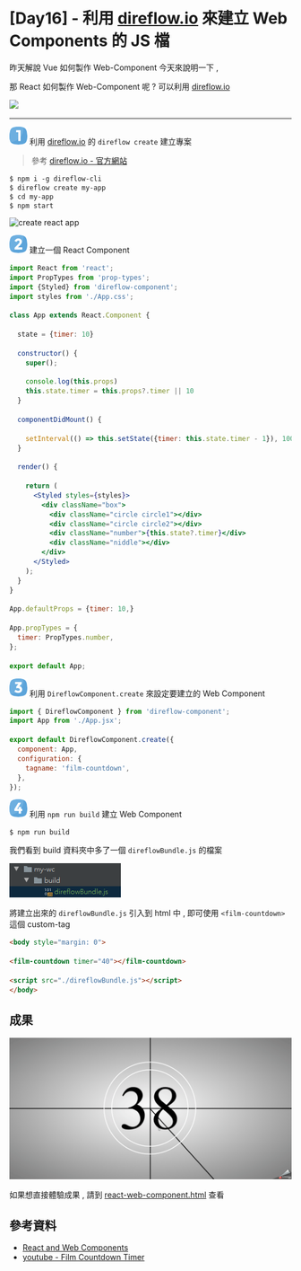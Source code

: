 # [Day16] - 利用 [direflow.io](https://github.com/Silind-Software/direflow) 來建立 Web Components 的 JS 檔

昨天解說 Vue 如何製作 Web-Component 今天來說明一下 , 

那 React 如何製作 Web-Component 呢 ? 可以利用 [direflow.io](https://github.com/Silind-Software/direflow)

![](https://camo.githubusercontent.com/5c2cbc9bda1c32e225f6487093d5b923e67663d62d0892508439cb3580f18d44/68747470733a2f2f73696c696e642d73332e73332e65752d776573742d322e616d617a6f6e6177732e636f6d2f64697265666c6f772f64697265666c6f772d636f6d706f6e656e742d6e65772d626173652e706e67)

----

![one](https://raw.githubusercontent.com/andrew781026/ithome_ironman_2021/master/day-06/number-icon/one.png) 利用 [direflow.io](https://github.com/Silind-Software/direflow) 的 `direflow create` 建立專案 

> 參考 [direflow.io - 官方網站](https://direflow.io/get-started)

```shell script
$ npm i -g direflow-cli
$ direflow create my-app
$ cd my-app
$ npm start
```

![create react app](https://miro.medium.com/max/700/1*BarMohttHm6rUB4NiiTsVg.gif)

![two](https://raw.githubusercontent.com/andrew781026/ithome_ironman_2021/master/day-06/number-icon/two.png) 建立一個 React Component 


```jsx
import React from 'react';
import PropTypes from 'prop-types';
import {Styled} from 'direflow-component';
import styles from './App.css';

class App extends React.Component {

  state = {timer: 10}

  constructor() {
    super();

    console.log(this.props)
    this.state.timer = this.props?.timer || 10
  }

  componentDidMount() {

    setInterval(() => this.setState({timer: this.state.timer - 1}), 1000)
  }

  render() {

    return (
      <Styled styles={styles}>
        <div className="box">
          <div className="circle circle1"></div>
          <div className="circle circle2"></div>
          <div className="number">{this.state?.timer}</div>
          <div className="niddle"></div>
        </div>
      </Styled>
    );
  }
}

App.defaultProps = {timer: 10,}

App.propTypes = {
  timer: PropTypes.number,
};

export default App;
```

![three](https://raw.githubusercontent.com/andrew781026/ithome_ironman_2021/master/day-06/number-icon/three.png) 利用 `DireflowComponent.create` 來設定要建立的 Web Component

```javascript
import { DireflowComponent } from 'direflow-component';
import App from './App.jsx';

export default DireflowComponent.create({
  component: App,
  configuration: {
    tagname: 'film-countdown',
  },
});
```

![four](https://raw.githubusercontent.com/andrew781026/ithome_ironman_2021/master/day-06/number-icon/four.png) 利用 `npm run build` 建立 Web Component

```shell script
$ npm run build
```

我們看到 build 資料夾中多了一個 `direflowBundle.js` 的檔案

![build-folder](https://raw.githubusercontent.com/andrew781026/ithome_ironman_2021/master/day-16/build-folder.png)

將建立出來的 `direflowBundle.js` 引入到 html 中 , 即可使用 `<film-countdown>` 這個 custom-tag

```html
<body style="margin: 0">

<film-countdown timer="40"></film-countdown>

<script src="./direflowBundle.js"></script>
</body>
```

## 成果

![count-down](https://raw.githubusercontent.com/andrew781026/ithome_ironman_2021/master/day-16/count-down.gif)


如果想直接體驗成果 , 請到 [react-web-component.html](https://andrew781026.github.io/ithome_ironman_2021/day-16/index.html) 查看


## 參考資料 

- [React and Web Components](https://itnext.io/react-and-web-components-3e0fca98a593)
- [youtube - Film Countdown Timer](https://www.youtube.com/watch?v=Mo0WpdsGuXA&t=447s)
